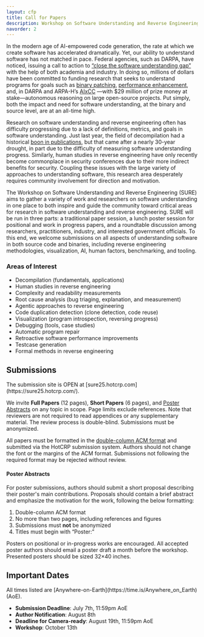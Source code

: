 ```yaml
---
layout: cfp
title: Call for Papers
description: Workshop on Software Understanding and Reverse Engineering (SURE 2025)
navorder: 2
---
```


In the modern age of AI-empowered code generation, the rate at which we create software has accelerated dramatically. Yet, our ability to understand software has not matched in pace. Federal agencies, such as DARPA, have noticed, issuing a call to action to [“close the software understanding gap”](https://media.defense.gov/2025/Jan/16/2003629074/-1/-1/0/Joint-Guide-Closing-the-Software-Understanding-Gap.PDF) with the help of both academia and industry. In doing so, millions of dollars have been committed to funding research that seeks to understand programs for goals such as [binary patching](https://www.darpa.mil/research/programs/assured-micropatching), [performance enhancement](https://www.darpa.mil/research/programs/verified-security-and-performance-enhancement-of-large-legacy-software), and, in DARPA and ARPA-H’s [AIxCC](https://www.darpa.mil/research/programs/ai-cyber) —with $29 million of prize money at stake—autonomous reasoning on large open-source projects. Put simply, both the impact and need for software understanding, at the binary and source level, are at an all-time high. 

Research on software understanding and reverse engineering often has difficulty progressing due to a lack of definitions, metrics, and goals in software understanding. Just last year, the field of decompilation had a historical [boon in publications](https://mahaloz.re/dec-progress-2024#a-surge-in-academic-work), but that came after a nearly 30-year drought, in part due to the difficulty of measuring software understanding progress. Similarly, human studies in reverse engineering have only recently become commonplace in security conferences due to their more indirect benefits for security. Coupling these issues with the large variety of approaches to understanding software, this research area desperately requires community involvement for direction and motivation. 

The Workshop on Software Understanding and Reverse Engineering (SURE) aims to gather a variety of work and researchers on software understanding in one place to both inspire and guide the community toward critical areas for research in software understanding and reverse engineering. SURE will be run in three parts: a traditional paper session, a lunch poster session for positional and work in progress papers, and a roundtable discussion among researchers, practitioners, industry, and interested government officials. To this end, we welcome submissions on all aspects of understanding software in both source code and binaries, including reverse engineering methodologies, visualization, AI, human factors, benchmarking, and tooling.

### Areas of Interest
- Decompilation (fundamentals, applications) 
- Human studies in reverse engineering
- Complexity and readability measurements
- Root cause analysis (bug triaging, explanation, and measurement) 
- Agentic approaches to reverse engineering
- Code duplication detection (clone detection, code reuse)
- Visualization (program introspection, reversing progress)
- Debugging (tools, case studies)
- Automatic program repair
- Retroactive software performance improvements
- Testcase generation
- Formal methods in reverse engineering

<h2 class="small-heading"> Submissions </h2>
The submission site is OPEN at [sure25.hotcrp.com](https://sure25.hotcrp.com/).

We invite **Full Papers** (12 pages), **Short Papers** (6 pages), and [Poster Abstracts](#poster-abstracts) on any topic in scope.
Page limits exclude references.
Note that reviewers are not required to read appendices or any supplementary material. 
The review process is double-blind. 
Submissions must be anonymized.

All papers must be formatted in the [double-column ACM format](https://www.overleaf.com/latex/templates/association-for-computing-machinery-acm-sig-proceedings-template/bmvfhcdnxfty) and submitted via the HotCRP submission system. 
Authors should not change the font or the margins of the ACM format.
Submissions not following the required format may be rejected without review.

#### Poster Abstracts
For poster submissions, authors should submit a short proposal describing their poster's main contributions.
Proposals should contain a brief abstract and emphasize the motivation for the work, following the below formatting:
1. Double-column ACM format
2. No more than two pages, including references and figures
3. Submissions must **not** be anonymized
4. Titles must begin with “Poster:”

Posters on positional or in-progress works are encouraged.
All accepted poster authors should email a poster draft a month before the workshop. 
Presented posters should be sized 32×40 inches.

<h2 class="small-heading"> Important Dates </h2>
All times listed are [Anywhere-on-Earth](https://time.is/Anywhere_on_Earth) (AoE).

- **Submission Deadline**: July 7th, 11:59pm AoE
- **Author Notification**: August 8th
- **Deadline for Camera-ready**: August 19th, 11:59pm AoE
- **Workshop**: October 13th
